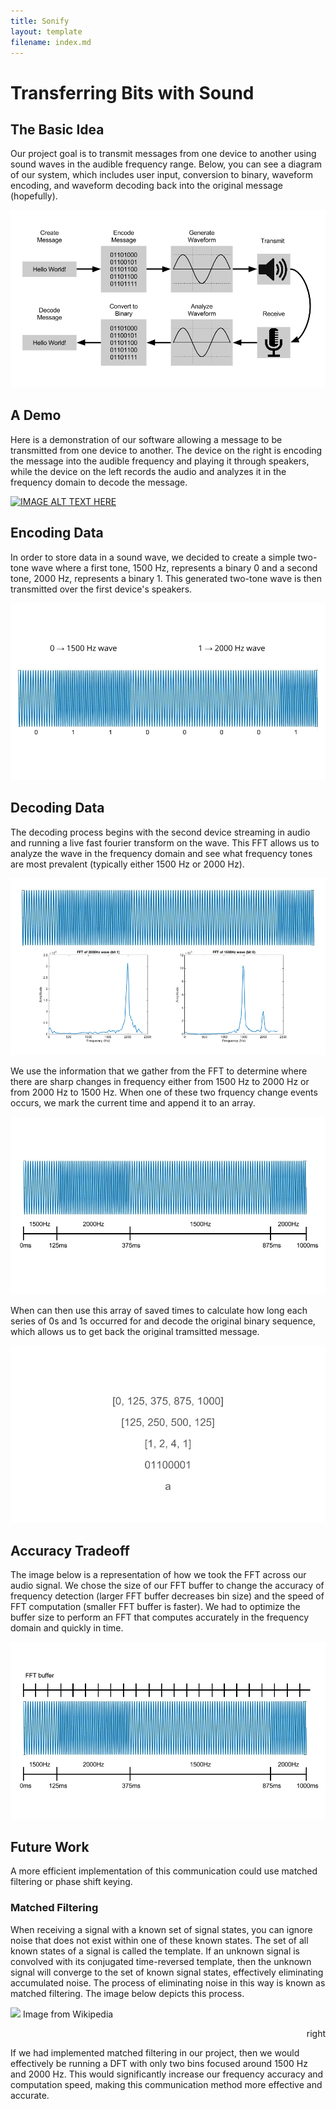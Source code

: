 ```yaml
---
title: Sonify
layout: template
filename: index.md
---
```


# Transferring Bits with Sound

## The Basic Idea

Our project goal is to transmit messages from one device to another using sound waves in the audible frequency range. Below, you can see a diagram of our system, which includes user input, conversion to binary, waveform encoding, and waveform decoding back into the original message (hopefully).

![](images/systemDiagram.png?raw=true)

## A Demo

Here is a demonstration of our software allowing a message to be transmitted from one device to another. The device on the right is encoding the message into the audible frequency and playing it through speakers, while the device on the left records the audio and analyzes it in the frequency domain to decode the message.

[![IMAGE ALT TEXT HERE](http://img.youtube.com/vi/YD8VOvXGZOg/0.jpg)](http://www.youtube.com/watch?v=YD8VOvXGZOg)

## Encoding Data

In order to store data in a sound wave, we decided to create a simple two-tone wave where a first tone, 1500 Hz, represents a binary 0 and a second tone, 2000 Hz, represents a binary 1. This generated two-tone wave is then transmitted over the first device's speakers.

![](images/encode.png?raw=true)

## Decoding Data

The decoding process begins with the second device streaming in audio and running a live fast fourier transform on the wave. This FFT allows us to analyze the wave in the frequency domain and see what frequency tones are most prevalent (typically either 1500 Hz or 2000 Hz).

![](images/decode.png?raw=true)

We use the information that we gather from the FFT to determine where there are sharp changes in frequency either from 1500 Hz to 2000 Hz or from 2000 Hz to 1500 Hz. When one of these two frquency change events occurs, we mark the current time and append it to an array.

![](images/decode1.png?raw=true)

When can then use this array of saved times to calculate how long each series of 0s and 1s occurred for and decode the original binary sequence, which allows us to get back the original tramsitted message.

![](images/decode2.png?raw=true)

## Accuracy Tradeoff

The image below is a representation of how we took the FFT across our audio signal. We chose the size of our FFT buffer to change the accuracy of frequency detection (larger FFT buffer decreases bin size) and the speed of FFT computation (smaller FFT buffer is faster). We had to optimize the buffer size to perform an FFT that computes accurately in the frequency domain and quickly in time.

![](images/tradeoff.png?raw=true)

## Future Work

A more efficient implementation of this communication could use matched filtering or phase shift keying.

### Matched Filtering

When receiving a signal with a known set of signal states, you can ignore noise that does not exist within one of these known states. The set of all known states of a signal is called the template. If an unknown signal is convolved with its conjugated time-reversed template, then the unknown signal will converge to the set of known signal states, effectively eliminating accumulated noise. The process of eliminating noise in this way is known as matched filtering. The image below depicts this process.

![](https://upload.wikimedia.org/wikipedia/commons/9/91/Matched_Filter_Total_System.jpg?raw=true)
Image from Wikipedia
<p style="text-align: right;"> right </p>

If we had implemented matched filtering in our project, then we would effectively be running a DFT with only two bins focused around 1500 Hz and 2000 Hz. This would significantly increase our frequency accuracy and computation speed, making this communication method more effective and accurate.
